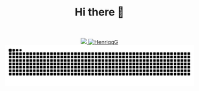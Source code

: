 <div align="center">
  <h1>Hi there 👋</h1> 
</div>

<br>
<br>

<div align="center">
  <a href="https://github.com/HenriqqG/">
    <img src="https://github-readme-stats.vercel.app/api?username=HenriqqG&include_all_commits=true&count_private=true&show_icons=true&line_height=20&title_color=7A7ADB&icon_color=2234AE&text_color=D3D3D3&bg_color=0,000000,130F40" width="450"/>
    <img src="https://github-readme-stats.vercel.app/api/top-langs?username=HenriqqG&show_icons=true&locale=en&layout=compact&line_height=20&title_color=7A7ADB&icon_color=2234AE&text_color=D3D3D3&bg_color=0,000000,130F40" width="375"  alt="HenriqqG"/>
  </a>
  
  <picture>
    <source media="(prefers-color-scheme: dark)" srcset="https://raw.githubusercontent.com/HenriqqG/HenriqqG/output/github-contribution-grid-snake-dark.svg">
    <source media="(prefers-color-scheme: light)" srcset="https://raw.githubusercontent.com/HenriqqG/HenriqqG/output/github-contribution-grid-snake.svg">
    <img alt="github contribution grid snake animation" src="https://raw.githubusercontent.com/HenriqqG/HenriqqG/output/github-contribution-grid-snake.svg">
</picture>
  
</div>

<!--
**HenriqqG/HenriqqG** is a ✨ _special_ ✨ repository because its `README.md` (this file) appears on your GitHub profile.

Here are some ideas to get you started:

- 🔭 I’m currently working on ...
- 🌱 I’m currently learning ...
- 👯 I’m looking to collaborate on ...
- 🤔 I’m looking for help with ...
- 💬 Ask me about ...
- 📫 How to reach me: ...
- 😄 Pronouns: ...
- ⚡ Fun fact: ...
-->
